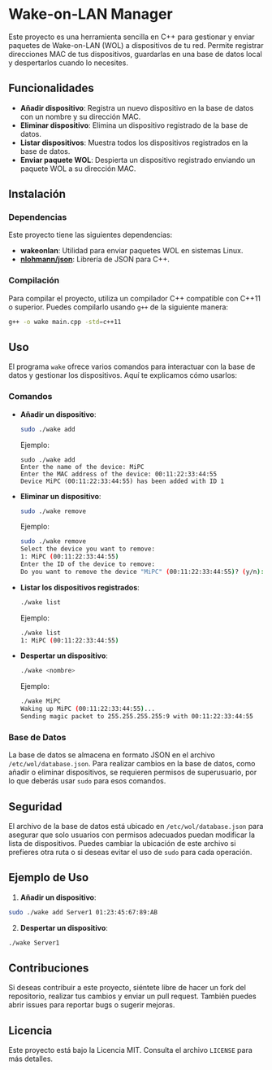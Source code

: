 # Wake-on-LAN Manager

Este proyecto es una herramienta sencilla en C++ para gestionar y enviar paquetes de Wake-on-LAN (WOL) a dispositivos de tu red. Permite registrar direcciones MAC de tus dispositivos, guardarlas en una base de datos local y despertarlos cuando lo necesites.

## Funcionalidades

- **Añadir dispositivo**: Registra un nuevo dispositivo en la base de datos con un nombre y su dirección MAC.
- **Eliminar dispositivo**: Elimina un dispositivo registrado de la base de datos.
- **Listar dispositivos**: Muestra todos los dispositivos registrados en la base de datos.
- **Enviar paquete WOL**: Despierta un dispositivo registrado enviando un paquete WOL a su dirección MAC.

## Instalación

### Dependencias

Este proyecto tiene las siguientes dependencias:

- **wakeonlan**: Utilidad para enviar paquetes WOL en sistemas Linux.
- **[nlohmann/json](https://github.com/nlohmann/json)**: Librería de JSON para C++.

### Compilación

Para compilar el proyecto, utiliza un compilador C++ compatible con C++11 o superior. Puedes compilarlo usando `g++` de la siguiente manera:

```bash
g++ -o wake main.cpp -std=c++11
```

## Uso

El programa `wake` ofrece varios comandos para interactuar con la base de datos y gestionar los dispositivos. Aquí te explicamos cómo usarlos:

### Comandos

- **Añadir un dispositivo**:

  ```bash
  sudo ./wake add
  ```

  Ejemplo:

  ```
  sudo ./wake add
  Enter the name of the device: MiPC
  Enter the MAC address of the device: 00:11:22:33:44:55
  Device MiPC (00:11:22:33:44:55) has been added with ID 1
  ```

- **Eliminar un dispositivo**:

  ```bash
  sudo ./wake remove
  ```

  Ejemplo:

  ```bash
  sudo ./wake remove
  Select the device you want to remove:
  1: MiPC (00:11:22:33:44:55)
  Enter the ID of the device to remove: 
  Do you want to remove the device "MiPC" (00:11:22:33:44:55)? (y/n): y
  ```

- **Listar los dispositivos registrados**:

  ```bash
  ./wake list
  ```

  Ejemplo:

  ```bash
  ./wake list
  1: MiPC (00:11:22:33:44:55)
  ```

- **Despertar un dispositivo**:

  ```bash
  ./wake <nombre>
  ```

  Ejemplo:

  ```bash
  ./wake MiPC
  Waking up MiPC (00:11:22:33:44:55)...
  Sending magic packet to 255.255.255.255:9 with 00:11:22:33:44:55
  ```

### Base de Datos

La base de datos se almacena en formato JSON en el archivo `/etc/wol/database.json`. Para realizar cambios en la base de datos, como añadir o eliminar dispositivos, se requieren permisos de superusuario, por lo que deberás usar `sudo` para esos comandos.

## Seguridad

El archivo de la base de datos está ubicado en `/etc/wol/database.json` para asegurar que solo usuarios con permisos adecuados puedan modificar la lista de dispositivos. Puedes cambiar la ubicación de este archivo si prefieres otra ruta o si deseas evitar el uso de `sudo` para cada operación.

## Ejemplo de Uso

1. **Añadir un dispositivo**:

```bash
sudo ./wake add Server1 01:23:45:67:89:AB
```

2. **Despertar un dispositivo**:

```bash
./wake Server1
```

## Contribuciones

Si deseas contribuir a este proyecto, siéntete libre de hacer un fork del repositorio, realizar tus cambios y enviar un pull request. También puedes abrir issues para reportar bugs o sugerir mejoras.

## Licencia

Este proyecto está bajo la Licencia MIT. Consulta el archivo `LICENSE` para más detalles.
